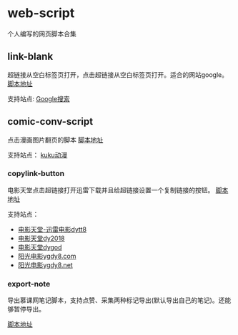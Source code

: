 # web-script
个人编写的网页脚本合集

## link-blank
超链接从空白标签页打开，点击超链接从空白标签页打开。适合的网站google。
[脚本地址](https://greasyfork.org/zh-CN/scripts/35230-%E8%B6%85%E9%93%BE%E6%8E%A5%E4%BB%8E%E7%A9%BA%E7%99%BD%E6%A0%87%E7%AD%BE%E6%89%93%E5%BC%80)

支持站点:
[Google搜索](https://www.google.com/search)

## comic-conv-script
点击漫画图片翻页的脚本
[脚本地址](https://greasyfork.org/zh-CN/scripts/33966-%E6%BC%AB%E7%94%BB%E7%BF%BB%E9%A1%B5%E8%84%9A%E6%9C%AC)

支持站点：
[kuku动漫](http://comic.kukudm.com/)


### copylink-button
电影天堂点击超链接打开迅雷下载并且给超链接设置一个复制链接的按钮。
[脚本地址](https://greasyfork.org/zh-CN/scripts/35065-%E7%94%B5%E5%BD%B1%E5%A4%A9%E5%A0%82%E9%93%BE%E6%8E%A5%E5%A4%8D%E5%88%B6)

支持站点：
- [电影天堂-迅雷电影dytt8](http://www.dytt8.net/)
- [电影天堂dy2018](http://www.dy2018.com/)
- [电影天堂dygod](http://www.dygod.com/)
- [阳光电影ygdy8.com](http://www.ygdy8.com/)
- [阳光电影ygdy8.net](http://www.ygdy8.net/)

### export-note
导出慕课网笔记脚本，支持点赞、采集两种标记导出(默认导出自己的笔记)。还能够暂停导出。

[脚本地址](https://greasyfork.org/zh-CN/scripts/35993-%E5%AF%BC%E5%87%BA%E6%85%95%E8%AF%BE%E7%BD%91%E7%AC%94%E8%AE%B0)